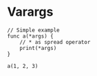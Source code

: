 # Varargs

```
// Simple example
func a(*args) {
    // * as spread operator
    print(*args)
}

a(1, 2, 3)

```
